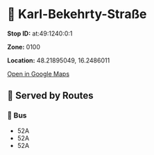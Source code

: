 # 🚉 Karl-Bekehrty-Straße


**Stop ID:** at:49:1240:0:1

**Zone:** 0100

**Location:** 48.21895049, 16.2486011

[Open in Google Maps](https://www.google.com/maps?q=48.21895049,16.2486011)

## 🚆 Served by Routes

### 🚌 Bus
- 52A
- 52A
- 52A